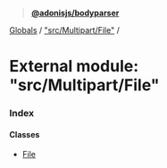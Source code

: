 > **[@adonisjs/bodyparser](../README.md)**

[Globals](../globals.md) / ["src/Multipart/File"](_src_multipart_file_.md) /

# External module: "src/Multipart/File"

### Index

#### Classes

* [File](../classes/_src_multipart_file_.file.md)